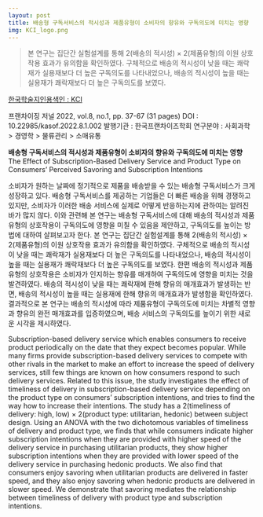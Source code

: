 ```yaml
---
layout: post
title: 배송형 구독서비스의 적시성과 제품유형이 소비자의 향유와 구독의도에 미치는 영향
img: KCI_logo.png
---
```


<blockquote>
본 연구는 집단간 실험설계를 통해 2(배송의 적시성) × 2(제품유형)의 이원 상호작용 효과가 유의함을 확인하였다. 구체적으로 배송의 적시성이 낮을 때는 쾌락재가 실용재보다 더 높은 구독의도를 나타내었으나, 배송의 적시성이 높을 때는 실용재가 쾌락재보다 더 높은 구독의도를 보였다.
</blockquote>

<a href="https://www.kci.go.kr/kciportal/ci/sereArticleSearch/ciSereArtiView.kci?sereArticleSearchBean.artiId=ART002828707"> 한국학술지인용색인 : KCI </a>

프랜차이징 저널
2022, vol.8, no.1, pp. 37-67 (31 pages)
DOI : 10.22985/kasof.2022.8.1.002
발행기관 : 한국프랜차이즈학회
연구분야 : 사회과학 > 경영학 > 물류관리 > 소매유통

<B> 배송형 구독서비스의 적시성과 제품유형이 소비자의 향유와 구독의도에 미치는 영향</b>
The Effect of Subscription-Based Delivery Service and Product Type on Consumers’ Perceived Savoring and Subscription Intentions

소비자가 원하는 날짜에 정기적으로 제품을 배송받을 수 있는 배송형 구독서비스가 크게 성장하고 있다. 배송형 구독서비스를 제공하는 기업들은 더 빠른 배송을 위해 경쟁하고 있지만, 소비자가 이러한 배송 서비스에 실제로 어떻게 반응하는지에 관하여는 알려진 바가 많지 않다. 이와 관련해 본 연구는 배송형 구독서비스에 대해 배송의 적시성과 제품유형의 상호작용이 구독의도에 영향을 미칠 수 있음을 제안하고, 구독의도를 높이는 방법에 대하여 살펴보고자 한다. 본 연구는 집단간 실험설계를 통해 2(배송의 적시성) × 2(제품유형)의 이원 상호작용 효과가 유의함을 확인하였다. 구체적으로 배송의 적시성이 낮을 때는 쾌락재가 실용재보다 더 높은 구독의도를 나타내었으나, 배송의 적시성이 높을 때는 실용재가 쾌락재보다 더 높은 구독의도를 보였다. 한편 배송의 적시성과 제품유형의 상호작용은 소비자가 인지하는 향유를 매개하여 구독의도에 영향을 미치는 것을 발견하였다. 배송의 적시성이 낮을 때는 쾌락재에 한해 향유의 매개효과가 발생하는 반면, 배송의 적시성이 높을 때는 실용재에 한해 향유의 매개효과가 발생함을 확인하였다. 결과적으로 본 연구는 배송의 적시성에 따라 제품유형이 구독의도에 미치는 차별적 영향과 향유의 완전 매개효과를 입증하였으며, 배송 서비스의 구독의도를 높이기 위한 새로운 시각을 제시하였다.

Subscription-based delivery service which enables consumers to receive product periodically on the date that they expect becomes popular. While many firms provide subscription-based delivery services to compete with other rivals in the market to make an effort to increase the speed of delivery services, still few things are known on how consumers respond to such delivery services. Related to this issue, the study investigates the effect of timeliness of delivery in subscription-based delivery service depending on the product type on consumers’ subscription intentions, and tries to find the way how to increase their intentions. The study has a 2(timeliness of delivery: high, low) × 2(product type: utilitarian, hedonic) between subject design. Using an ANOVA with the two dichotomous variables of timeliness of delivery and product type, we finds that while consumers indicate higher subscription intentions when they are provided with higher speed of the delivery service in purchasing utilitarian products, they show higher subscription intentions when they are provided with lower speed of the delivery service in purchasing hedonic products. We also find that consumers enjoy savoring when utilitarian products are delivered in faster speed, and they also enjoy savoring when hedonic products are delivered in slower speed. We demonstrate that savoring mediates the relationship between timeliness of delivery with product type and subscription intentions.

